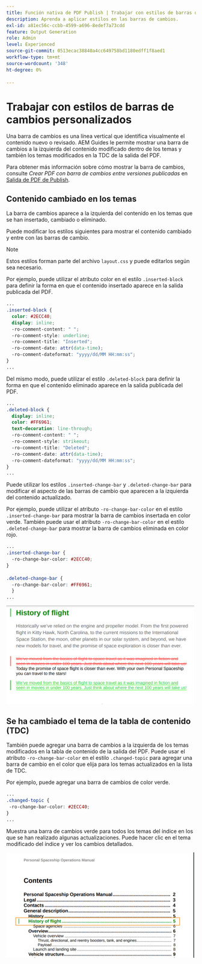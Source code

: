 ```yaml
---
title: Función nativa de PDF Publish | Trabajar con estilos de barras de cambios personalizados
description: Aprenda a aplicar estilos en las barras de cambios.
exl-id: a81ec56c-ccbb-4599-a696-8edef7a73cdd
feature: Output Generation
role: Admin
level: Experienced
source-git-commit: 0513ecac38840a4cc649758bd1180edff1f8aed1
workflow-type: tm+mt
source-wordcount: '348'
ht-degree: 0%

---
```


# Trabajar con estilos de barras de cambios personalizados

Una barra de cambios es una línea vertical que identifica visualmente el contenido nuevo o revisado. AEM Guides le permite mostrar una barra de cambios a la izquierda del contenido modificado dentro de los temas y también los temas modificados en la TDC de la salida del PDF.

Para obtener más información sobre cómo mostrar la barra de cambios, consulte *Crear PDF con barra de cambios entre versiones publicadas* en [Salida de PDF de Publish](../web-editor/native-pdf-web-editor.md).

## Contenido cambiado en los temas

La barra de cambios aparece a la izquierda del contenido en los temas que se han insertado, cambiado o eliminado.

Puede modificar los estilos siguientes para mostrar el contenido cambiado y entre con las barras de cambio.


>[!NOTE]
>
>Estos estilos forman parte del archivo `layout.css` y puede editarlos según sea necesario.

Por ejemplo, puede utilizar el atributo color en el estilo `.inserted-block` para definir la forma en que el contenido insertado aparece en la salida publicada del PDF.


```css
...
.inserted-block { 
  color: #2ECC40; 
  display: inline; 
  -ro-comment-content: " "; 
  -ro-comment-style: underline; 
  -ro-comment-title: "Inserted"; 
  -ro-comment-date: attr(data-time); 
  -ro-comment-dateformat: "yyyy/dd/MM HH:mm:ss"; 
} 
...
```

Del mismo modo, puede utilizar el estilo `.deleted-block` para definir la forma en que el contenido eliminado aparece en la salida publicada del PDF.

```css
...
.deleted-block { 
  display: inline; 
  color: #FF6961; 
  text-decoration: line-through; 
  -ro-comment-content: " "; 
  -ro-comment-style: strikeout; 
  -ro-comment-title: "Deleted"; 
  -ro-comment-date: attr(data-time); 
  -ro-comment-dateformat: "yyyy/dd/MM HH:mm:ss"; 
} 
...
```

Puede utilizar los estilos `.inserted-change-bar` y `.deleted-change-bar` para modificar el aspecto de las barras de cambio que aparecen a la izquierda del contenido actualizado.

Por ejemplo, puede utilizar el atributo `-ro-change-bar-color` en el estilo `.inserted-change-bar` para mostrar la barra de cambios insertada en color verde. También puede usar el atributo `-ro-change-bar-color` en el estilo `.deleted-change-bar` para mostrar la barra de cambios eliminada en color rojo.

```css
...
.inserted-change-bar { 
  -ro-change-bar-color: #2ECC40; 
} 

.deleted-change-bar { 
  -ro-change-bar-color: #FF6961; 
  } 
...
```

<img src="./assets/changed-bar-content.png" alt="Contenido de tema de barra modificado" width="500">

## Se ha cambiado el tema de la tabla de contenido (TDC)

También puede agregar una barra de cambios a la izquierda de los temas modificados en la tabla de contenido de la salida del PDF. Puede usar el atributo `-ro-change-bar-color` en el estilo `.changed-topic` para agregar una barra de cambio en el color que elija para los temas actualizados en la lista de TDC.

Por ejemplo, puede agregar una barra de cambios de color verde.

```css
...
.changed-topic { 
 -ro-change-bar-color: #2ECC40; 
}  
...
```


Muestra una barra de cambios verde para todos los temas del índice en los que se han realizado algunas actualizaciones. Puede hacer clic en el tema modificado del índice y ver los cambios detallados.

<img src="./assets/changed-bar-TOC.png" alt="Se ha cambiado la barra TOC" width="500">
